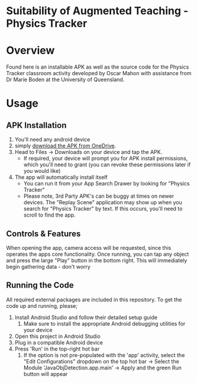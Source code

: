 # Suitability of Augmented Teaching - Physics Tracker
# Overview
Found here is an installable APK as well as the source code for the 
Physics Tracker classroom activity developed by Oscar Mahon 
with assistance from Dr Marie Boden at the University of Queensland.

# Usage
## APK Installation
1. You'll need any android device
2. simply [download the APK from OneDrive](https://1drv.ms/u/s!AnKhMapPVAQZiskjLEIcYGmOXEMFnw?e=q7J602).
3. Head to Files -> Downloads on your device and tap the APK.
   - If required, your device will prompt you for APK install permissions, which you'll need to grant (you can revoke these permissions later if you would like)
4. The app will automatically install itself
   - You can run it from your App Search Drawer by looking for "Physics Tracker"
   - Please note, 3rd Party APK's can be buggy at times on newer devices. 
The "Replay Scene" application may show up when you search for "Physics Tracker" by text. 
If this occurs, you'll need to scroll to find the app.

## Controls & Features
When opening the app, camera access will be requested, since this operates the apps 
core functionality.
Once running, you can tap any object and press the large "Play" button in the bottom right.
This will immediately begin gathering data - don't worry

## Running the Code
All required external packages are included in this repository.
To get the code up and running, please;
1. Install Android Studio and follow their detailed setup guide
   1. Make sure to install the appropriate Android debugging utilities for your device
2. Open this project in Android Studio
3. Plug in a compatible Android device
4. Press 'Run' in the top-right hot bar
   1. If the option is not pre-populated with the 'app' activity, select the "Edit Configurations" dropdown on the top hot bar -> Select the Module 'JavaObjDetection.app.main' -> Apply and the green Run button will appear
